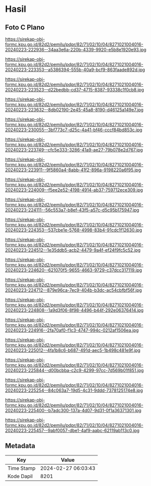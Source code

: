 # Hasil

## Foto C Plano

https://sirekap-obj-formc.kpu.go.id/82d2/pemilu/pdpr/82/71/02/10/04/8271021004016-20240223-222936--34aa3e6a-220b-4339-9920-e5b8e1920e93.jpg

https://sirekap-obj-formc.kpu.go.id/82d2/pemilu/pdpr/82/71/02/10/04/8271021004016-20240223-223353--a5386394-555b-40a9-bcf9-863faade892d.jpg

https://sirekap-obj-formc.kpu.go.id/82d2/pemilu/pdpr/82/71/02/10/04/8271021004016-20240223-223523--d22bedbb-cd37-4715-8387-93338c1f0cb8.jpg

https://sirekap-obj-formc.kpu.go.id/82d2/pemilu/pdpr/82/71/02/10/04/8271021004016-20240223-223632--8db02190-2e45-45a8-8190-d46125a149e7.jpg

https://sirekap-obj-formc.kpu.go.id/82d2/pemilu/pdpr/82/71/02/10/04/8271021004016-20240223-230055--3bf773c7-d25c-4a41-bf46-cccf84bd853c.jpg

https://sirekap-obj-formc.kpu.go.id/82d2/pemilu/pdpr/82/71/02/10/04/8271021004016-20240223-223749--cfc5e333-3286-41a9-ae27-79b078e2d767.jpg

https://sirekap-obj-formc.kpu.go.id/82d2/pemilu/pdpr/82/71/02/10/04/8271021004016-20240223-223911--9f5860a4-8abb-41f2-896a-9198220a6f95.jpg

https://sirekap-obj-formc.kpu.go.id/82d2/pemilu/pdpr/82/71/02/10/04/8271021004016-20240223-224009--f5ee2e52-4198-4914-ab37-759712ece309.jpg

https://sirekap-obj-formc.kpu.go.id/82d2/pemilu/pdpr/82/71/02/10/04/8271021004016-20240223-224111--56c553a7-b8ef-43f5-a57c-d5c95b175947.jpg

https://sirekap-obj-formc.kpu.go.id/82d2/pemilu/pdpr/82/71/02/10/04/8271021004016-20240223-224353--537cbe1e-5768-4998-83b4-91cdc1f12630.jpg

https://sirekap-obj-formc.kpu.go.id/82d2/pemilu/pdpr/82/71/02/10/04/8271021004016-20240223-224512--1e35ddb5-acb2-4479-9a4f-ef24f9fc5c52.jpg

https://sirekap-obj-formc.kpu.go.id/82d2/pemilu/pdpr/82/71/02/10/04/8271021004016-20240223-224620--621070f5-9655-4663-9729-c37dcc317119.jpg

https://sirekap-obj-formc.kpu.go.id/82d2/pemilu/pdpr/82/71/02/10/04/8271021004016-20240223-224712--879e96ca-7ec9-404b-b3dc-ac54cbfbf56f.jpg

https://sirekap-obj-formc.kpu.go.id/82d2/pemilu/pdpr/82/71/02/10/04/8271021004016-20240223-224808--1a9d3f06-8f98-4496-b44f-292e06376414.jpg

https://sirekap-obj-formc.kpu.go.id/82d2/pemilu/pdpr/82/71/02/10/04/8271021004016-20240223-224916--2fa70af0-f1c3-4747-994c-0212af1506ea.jpg

https://sirekap-obj-formc.kpu.go.id/82d2/pemilu/pdpr/82/71/02/10/04/8271021004016-20240223-225012--4fa1b8c6-b687-491d-aec5-1b498c481e9f.jpg

https://sirekap-obj-formc.kpu.go.id/82d2/pemilu/pdpr/82/71/02/10/04/8271021004016-20240223-225844--d00bcbba-c2c9-4299-97cc-7d569b01f851.jpg

https://sirekap-obj-formc.kpu.go.id/82d2/pemilu/pdpr/82/71/02/10/04/8271021004016-20240223-225254--84c063a7-19d5-4c31-9ddd-7378125174e8.jpg

https://sirekap-obj-formc.kpu.go.id/82d2/pemilu/pdpr/82/71/02/10/04/8271021004016-20240223-225400--b7adc300-137a-4d07-9d31-0f1a36371301.jpg

https://sirekap-obj-formc.kpu.go.id/82d2/pemilu/pdpr/82/71/02/10/04/8271021004016-20240223-225457--9abf0057-dbe1-4af9-aabc-62119ab113c0.jpg


## Metadata

| Key        | Value               |
| ---------- | ------------------- |
| Time Stamp | 2024-02-27 06:03:43 |
| Kode Dapil | 8201                |



